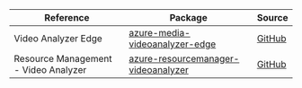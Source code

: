 | Reference | Package | Source |
|---|---|---|
|Video Analyzer Edge|[azure-media-videoanalyzer-edge](https://repo1.maven.org/maven2/com/azure/azure-media-videoanalyzer-edge)|[GitHub](https://github.com/Azure/azure-sdk-for-java/blob/main/sdk/videoanalyzer/azure-media-videoanalyzer-edge)|
|Resource Management - Video Analyzer|[azure-resourcemanager-videoanalyzer](https://repo1.maven.org/maven2/com/azure/resourcemanager/azure-resourcemanager-videoanalyzer)|[GitHub](https://github.com/Azure/azure-sdk-for-java/blob/main/sdk/videoanalyzer/azure-resourcemanager-videoanalyzer)|
